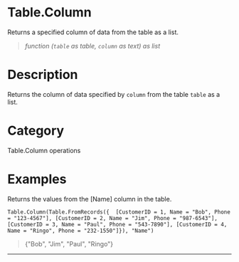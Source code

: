 ﻿# Table.Column
Returns a specified column of data from the table as a list.
> _function (<code>table</code> as table, <code>column</code> as text) as list_
# Description 
Returns the column of data specified by <code>column</code> from the table <code>table</code> as a list.

# Category 
Table.Column operations
# Examples 
Returns the values from the [Name] column in the table.
```
Table.Column(Table.FromRecords({  [CustomerID = 1, Name = "Bob", Phone = "123-4567"], [CustomerID = 2, Name = "Jim", Phone = "987-6543"], [CustomerID = 3, Name = "Paul", Phone = "543-7890"], [CustomerID = 4, Name = "Ringo", Phone = "232-1550"]}), "Name")
```
> {"Bob", "Jim", "Paul", "Ringo"}
***
